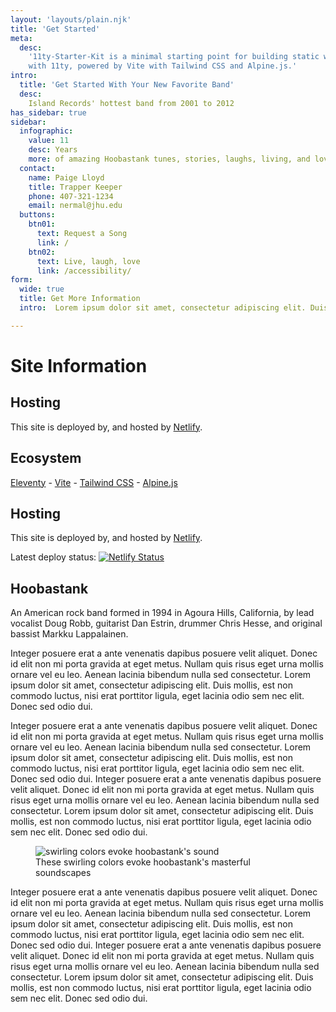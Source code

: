 ```yaml
---
layout: 'layouts/plain.njk'
title: 'Get Started'
meta:
  desc:
    '11ty-Starter-Kit is a minimal starting point for building static websites
    with 11ty, powered by Vite with Tailwind CSS and Alpine.js.'
intro:
  title: 'Get Started With Your New Favorite Band'
  desc:
    Island Records' hottest band from 2001 to 2012
has_sidebar: true
sidebar:
  infographic:
    value: 11
    desc: Years
    more: of amazing Hoobastank tunes, stories, laughs, living, and love.
  contact:
    name: Paige Lloyd
    title: Trapper Keeper
    phone: 407-321-1234
    email: nermal@jhu.edu
  buttons:
    btn01:
      text: Request a Song
      link: /
    btn02:
      text: Live, laugh, love
      link: /accessibility/
form: 
  wide: true
  title: Get More Information
  intro:  Lorem ipsum dolor sit amet, consectetur adipiscing elit. Duis mollis, est non commodo luctus, nisi erat porttitor!!!

---
```


# Site Information
## Hosting

This site is deployed by, and hosted by [Netlify](https://www.netlify.com/). 

## Ecosystem

[Eleventy](https://www.11ty.dev/) - [Vite](https://vitejs.dev/) -
[Tailwind CSS](https://tailwindcss.com/) - [Alpine.js](https://github.com/alpinejs/alpine/)

## Hosting

This site is deployed by, and hosted by [Netlify](https://www.netlify.com/). 

<p class="flex items-center m-0">
  Latest deploy status:
  <a href="https://app.netlify.com/sites/hilarious-lily-fe1a3b/deploys" class="ml-2">
    <img
      src="https://api.netlify.com/api/v1/badges/3977c82e-5762-4615-b921-72660a1d9945/deploy-status"
      style="margin: 0"
      alt="Netlify Status"
    />
  </a>
</p>

## Hoobastank

An American rock band formed in 1994 in Agoura Hills, California, by lead vocalist Doug Robb, guitarist Dan Estrin, drummer Chris Hesse, and original bassist Markku Lappalainen.

Integer posuere erat a ante venenatis dapibus posuere velit aliquet. Donec id elit non mi porta gravida at eget metus. Nullam quis risus eget urna mollis ornare vel eu leo. Aenean lacinia bibendum nulla sed consectetur. Lorem ipsum dolor sit amet, consectetur adipiscing elit. Duis mollis, est non commodo luctus, nisi erat porttitor ligula, eget lacinia odio sem nec elit. Donec sed odio dui.

Integer posuere erat a ante venenatis dapibus posuere velit aliquet. Donec id elit non mi porta gravida at eget metus. Nullam quis risus eget urna mollis ornare vel eu leo. Aenean lacinia bibendum nulla sed consectetur. Lorem ipsum dolor sit amet, consectetur adipiscing elit. Duis mollis, est non commodo luctus, nisi erat porttitor ligula, eget lacinia odio sem nec elit. Donec sed odio dui. Integer posuere erat a ante venenatis dapibus posuere velit aliquet. Donec id elit non mi porta gravida at eget metus. Nullam quis risus eget urna mollis ornare vel eu leo. Aenean lacinia bibendum nulla sed consectetur. Lorem ipsum dolor sit amet, consectetur adipiscing elit. Duis mollis, est non commodo luctus, nisi erat porttitor ligula, eget lacinia odio sem nec elit. Donec sed odio dui.

<figure class="w-full sm:pl-4 sm:w-1/2 sm:float-right"><img class="object-cover w-full" src="/images/s-w9r4bVzG-380.jpeg" loading="lazy" alt="swirling colors evoke hoobastank's sound"> <figcaption class="text-sm text-slate-800">These swirling colors evoke hoobastank's masterful soundscapes</figcaption></figure>

Integer posuere erat a ante venenatis dapibus posuere velit aliquet. Donec id elit non mi porta gravida at eget metus. Nullam quis risus eget urna mollis ornare vel eu leo. Aenean lacinia bibendum nulla sed consectetur. Lorem ipsum dolor sit amet, consectetur adipiscing elit. Duis mollis, est non commodo luctus, nisi erat porttitor ligula, eget lacinia odio sem nec elit. Donec sed odio dui. Integer posuere erat a ante venenatis dapibus posuere velit aliquet. Donec id elit non mi porta gravida at eget metus. Nullam quis risus eget urna mollis ornare vel eu leo. Aenean lacinia bibendum nulla sed consectetur. Lorem ipsum dolor sit amet, consectetur adipiscing elit. Duis mollis, est non commodo luctus, nisi erat porttitor ligula, eget lacinia odio sem nec elit. Donec sed odio dui.
